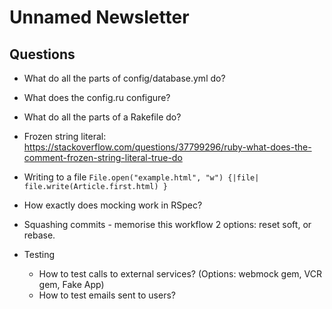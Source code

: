 # Unnamed Newsletter

## Questions
- What do all the parts of config/database.yml do?
- What does the config.ru configure?
- What do all the parts of a Rakefile do?
- Frozen string literal: https://stackoverflow.com/questions/37799296/ruby-what-does-the-comment-frozen-string-literal-true-do

- Writing to a file
  `File.open("example.html", "w") {|file| file.write(Article.first.html) }`

- How exactly does mocking work in RSpec?
- Squashing commits - memorise this workflow
  2 options: reset soft, or rebase.

- Testing
  - How to test calls to external services? (Options: webmock gem, VCR gem, Fake App)
  - How to test emails sent to users?
